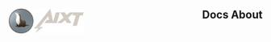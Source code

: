 <div align="center">
<img align="left" width="50" height="50" src="/img/logo_final_circle.png">
<img align="left" width="100" height="50" src="/img/name_Project_final.png">
<h2 align="right"> Docs About</h2>
</div>


